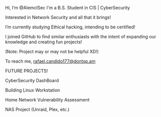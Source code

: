 Hi, I’m @AlemclSec
I'm a B.S. Student in CIS | CyberSecurity

Interested in Network Security and all that it brings!

I’m currently studying Ethical hacking, intending to be certified!

I joined GitHub to find similar enthusiasts with the intent of expanding our knowledge and creating fun projects!

(Note: Project may or may not be helpful XD!)

To reach me,
rafael.candido177@dontsp.am

FUTURE PROJECTS!

CyberSecurity DashBoard

Building Linux Workstation

Home Network Vulnerability Assessment

NAS Project (Unraid, Plex, etc.)

  


<!---
AlemclSec/AlemclSec is a ✨ special ✨ repository because its `README.md` (this file) appears on your GitHub profile.
You can click the Preview link to take a look at your changes.
--->
